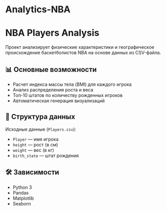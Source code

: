 # Analytics-NBA

# NBA Players Analysis

Проект анализирует физические характеристики и географическое происхождение баскетболистов NBA на основе данных из CSV-файла.

## 📊 Основные возможности

- Расчет индекса массы тела (BMI) для каждого игрока
- Анализ распределения роста и веса
- Топ-10 штатов по количеству рожденных игроков
- Автоматическая генерация визуализаций

## 📂 Структура данных

Исходные данные (`Players.csv`):
- `Player` — имя игрока
- `height` — рост (в см)
- `weight` — вес (в кг)
- `birth_state` — штат рождения

## 🛠️ Зависимости

- Python 3
- Pandas
- Matplotlib
- Seaborn
